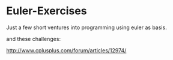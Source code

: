 # Euler-Exercises
Just a few short ventures into programming using euler as basis.

and these challenges:

http://www.cplusplus.com/forum/articles/12974/
